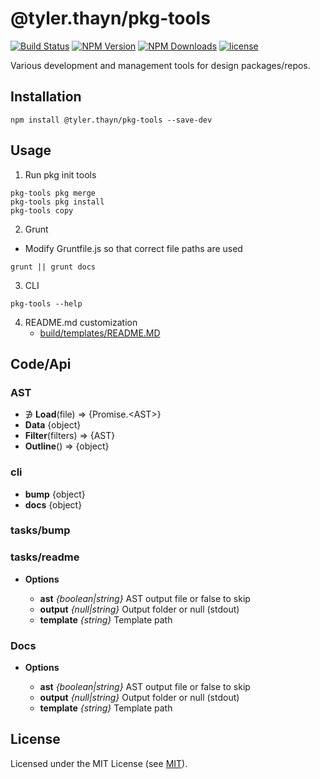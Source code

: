 # @tyler.thayn/pkg-tools
[![Build Status](https://github.com/tylerthayn/pkg-tools/workflows/build/badge.svg)](https://github.com/tj/commander.js/actions?query=workflow%3A%22build%22)
[![NPM Version](http://img.shields.io/npm/v/@tyler.thayn/pkg-tools.svg?style=flat)](https://www.npmjs.org/package/@tyler.thayn/pkg-tools)
[![NPM Downloads](https://img.shields.io/npm/dm/@tyler.thayn/pkg-tools.svg?style=flat)](https://npmcharts.com/compare/@tyler.thayn/pkg-tools?minimal=true)
[![license](https://img.shields.io/npm/l/@tyler.thayn/pkg-tools.svg)](LICENSE)

Various development and management tools for design packages/repos.

## Installation
	npm install @tyler.thayn/pkg-tools --save-dev

## Usage
1. Run pkg init tools
```dos
pkg-tools pkg merge
pkg-tools pkg install
pkg-tools copy
```
2. Grunt
* Modify Gruntfile.js so that correct file paths are used
```dos
grunt || grunt docs
```
3. CLI
```dos
pkg-tools --help
```

4.  README.md customization
	* [build/templates/README.MD](./build/templates/README.md)

## Code/Api

### AST
<ul>
<li>&#8716; <b>Load</b>(file)	=>	{Promise.&lt;AST&gt;}</li>


<li><b>Data</b>  {object}</li>


<li><b>Filter</b>(filters)	=>	{AST}</li>


<li><b>Outline</b>()	=>	{object}</li>

</ul>


### cli
<ul>
<li><b>bump</b>  {object}</li>


<li><b>docs</b>  {object}</li>

</ul>

### tasks/bump
<ul>
</ul>

### tasks/readme
<ul>
<li><b>Options</b></li>

<ul>
<li><b>ast</b> <i>{boolean|string}</i> AST output file or false to skip</li>
<li><b>output</b> <i>{null|string}</i> Output folder or null (stdout)</li>
<li><b>template</b> <i>{string}</i> Template path</li>
</ul>
</ul>

### Docs
<ul>
<li><b>Options</b></li>

<ul>
<li><b>ast</b> <i>{boolean|string}</i> AST output file or false to skip</li>
<li><b>output</b> <i>{null|string}</i> Output folder or null (stdout)</li>
<li><b>template</b> <i>{string}</i> Template path</li>
</ul>
</ul>



## License
Licensed under the MIT License (see [MIT](LICENSE)).
